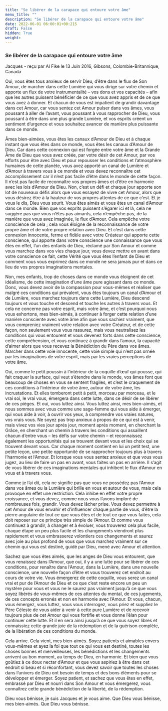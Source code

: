 ```yaml
---
title: "Se libérer de la carapace qui entoure votre âme"
menu_title: ""
description: "Se libérer de la carapace qui entoure votre âme"
date: 2022-06-01 06:00:01+00:215
draft: False
hidden: True
weight:
---
```

### Se libérer de la carapace qui entoure votre âme

Jacques - reçu par Al Fike le 13 Juin 2016, Gibsons, Colombie-Britannique, Canada

Oui, vous êtes tous anxieux de servir Dieu, d’être dans le flux de Son Amour, de marcher dans cette Lumière qui vous dirige sur votre chemin et apporte un flux de votre instrumentalité – vos dons et vos capacités – afin que les autres puissent bénéficier de ce que vous avez appris et de ce que vous avez à donner. Et chacun de vous est impatient de grandir davantage dans cet Amour, car vous sentez cet Amour pulser dans vos âmes, vous poussant à aller de l’avant, vous poussant à vous rapprocher de Dieu, vous poussant à être dans une plus grande Lumière, et vos esprits créent un sentiment d’urgence et vous souhaitez avancer de manière plus puissante dans ce monde.

Âmes bien-aimées, vous êtes les canaux d’Amour de Dieu et à chaque instant que vous êtes dans ce monde, vous êtes les canaux d’Amour de Dieu. Car dans cette connexion qui est forgée entre votre âme et la Grande Âme de Dieu que vous avez créée, par votre désir de cet Amour, par vos efforts pour être avec Dieu et pour repousser les conditions et l’atmosphère humaines de cette planète, vous avez apporté un canal de Lumière et d’Amour à travers vous à ce monde et vous devez reconnaître cet accomplissement car il n’est pas facile d’être dans le monde de cette façon. Il n’est pas facile de reconnaître vos propres âmes et d’être en harmonie avec les lois d’Amour de Dieu. Non, c’est un défi et chaque jour apporte son lot de nouveaux défis alors que vous essayez de vivre cet Amour, alors que vous désirez être à la hauteur de vos propres attentes de ce que c’est. Et je vous le dis, Dieu vous sourit. Vous êtes aimés et vous êtes un canal d’Amour dans ce monde. Bien que vos esprits puissent s’égarer ici et là, cela ne suggère pas que vous n’êtes pas aimants, cela n’empêche pas, de la manière que vous avez imaginée, le flux d’Amour. Cela empêche votre conscience de cela ; cela vous éloigne de la reconnaissance de votre propre âme et de votre propre relation avec Dieu. Et c’est dans cette connexion innocente, ferme et fidèle avec votre Créateur qui apporte cette conscience, qui apporte dans votre conscience une connaissance que vous êtes en effet, l’un des enfants de Dieu, réclamé par Son Amour et comme vous marchez dans vos vies chaque jour, vous devez mettre en avant dans votre conscience ce fait, cette Vérité que vous êtes l’enfant de Dieu et comment vous vous exprimez dans ce monde ne sera jamais pur et dans ce lieu de vos propres imaginations mentales.

Non, mes enfants, trop de choses dans ce monde vous éloignent de cet idéalisme, de cette imagination d’une âme pure agissant dans ce monde. Donc, vous devez avoir de la compassion pour vous-mêmes et réaliser que malgré ces conditions qui prévalent, vous êtes toujours un canal d’Amour et de Lumière, vous marchez toujours dans cette Lumière, Dieu descend toujours et vous touche et descend et touche les autres à travers vous. Et cela ne concerne pas votre esprit, mais votre âme, et c’est pourquoi nous vous exhortons, mes bien-aimés, à continuer à forger cette relation d’une manière consciente avec votre âme afin que vous sachiez vraiment, que vous compreniez vraiment votre relation avec votre Créateur, et de cette façon, non seulement vous vous rassurez, mais vous neutralisez les conditions qui vous entourent et vous devenez forts dans cette conscience, cette compréhension, et vous continuez à grandir dans l’amour, la capacité d’aimer alors que vous recevez la Bénédiction du Père dans vos âmes. Marcher dans cette voie innocente, cette voie simple qui n’est pas ornée par les imaginations de votre esprit, mais par les vraies perceptions de votre âme.

Oui, comme le petit poussin à l’intérieur de la coquille d’œuf qui pousse, qui fait craquer la surface, qui veut s’étendre dans le monde, vos âmes font que beaucoup de choses en vous se sentent fragiles, et c’est le craquement de ces conditions à l’intérieur de votre âme, autour de votre âme, les incrustations. Et elles tomberont petit à petit, morceau par morceau, et le vrai soi, le vrai vous, émergera dans cette lutte, dans ce désir de se libérer de ces pièges. Et oui, vous luttez ainsi. Vous luttez ainsi, mes bien-aimés, et nous sommes avec vous comme une sage-femme qui vous aide à émerger, qui vous aide à voir, à ouvrir vos yeux, à comprendre vos vraies natures, vos vrais vous. Ne soyez pas trop anxieux à propos de ce qui est à venir, mais vivez vos vies jour après jour, moment après moment, en cherchant la Grâce, en cherchant un chemin à travers les conditions qui assaillent chacun d’entre vous – les défis sur votre chemin – et reconnaissez également les opportunités qui se trouvent devant vous et les choix qui se trouvent devant vous. Car chaque moment contient en lui un petit test, une petite leçon, une petite opportunité de se rapprocher toujours plus à travers l’harmonie et l’Amour. Et lorsque vous vous sentez anxieux et que vous vous jugez, au lieu de faire un pas en avant, vous faites un pas en arrière. Il s’agit de vous libérer de ces imaginations mentales qui inhibent le flux d’Amour en vous et à travers vous.

Comme je l’ai dit, cela ne signifie pas que vous ne possédez pas l’Amour dans vos âmes ou la Lumière qui brille en vous et autour de vous, mais cela provoque en effet une restriction. Cela inhibe en effet votre propre croissance, et vous devez, comme nous vous l’avons imploré de nombreuses fois, grandir. Vous devez lâcher prise. Vous devez permettre à cet Amour de vous envahir et d’influencer chaque partie de vous, d’être la pierre angulaire de tout ce que vous êtes et de tout ce que vous faites, cela doit reposer sur ce principe très simple de l’Amour. Et comme vous continuez à grandir, à changer et à évoluer, vous trouverez cela plus facile, chaque étape un peu plus facile et les changements viendront plus rapidement et vous embrasserez volontiers ces changements et saurez avec joie au plus profond de vous que vous marchez vraiment sur ce chemin qui vous est destiné, guidé par Dieu, mené avec Amour et attention.

Sachez que vous êtes aimés, que les anges de Dieu vous entourent, que vous renaissez dans l’Amour, que oui, il y a une lutte pour se libérer de ces conditions, pour renaître dans l’Amour, dans la Lumière, dans une nouvelle conscience, une nouvelle façon d’être et vous trouverez cet endroit au cours de votre vie. Vous émergerez de cette coquille, vous serez un canal vrai et pur de l’Amour de Dieu et ce que c’est reste encore un peu un mystère pour vous et vous ne le saurez pas vraiment jusqu’à ce que vous soyez libérés de vous-mêmes de ces attentes du mental, de ces jugements, de ces concepts erronés et non en harmonie avec l’Amour. Et vous, chacun, vous émergez, vous luttez, vous vous interrogez, vous priez et suppliez le Père Céleste de vous aider à venir à cette pure Lumière et de recevoir toujours plus de cet Amour qui vous fortifie et vous donne l’élan pour continuer cette lutte. Et il en sera ainsi jusqu’à ce que vous soyez libres et connaissiez cette grande joie de la rédemption et de la guérison complète, de la libération de ces conditions du monde.

Cela arrive. Cela vient, mes bien-aimés. Soyez patients et aimables envers vous-mêmes et ayez la foi que tout ce qui vous est destiné, toutes les choses bonnes et merveilleuses, les bénédictions et les changements arrivent au bon moment, au temps de Dieu, en harmonie. Et bien que vous goûtiez à ce doux nectar d’Amour et que vous aspiriez à être dans cet endroit si beau et si réconfortant, vous devez savoir que toutes les choses dans l’univers de Dieu ont besoin de temps et des bons éléments pour se développer et émerger. Soyez patient, et sachez que vous êtes en effet, embrassé par Dieu et nourri dans Son Amour et vous émergerez, vous connaîtrez cette grande bénédiction de la liberté, de la rédemption.

Dieu vous bénisse, je suis Jacques et je vous aime. Que Dieu vous bénisse, mes bien-aimés. Que Dieu vous bénisse.



